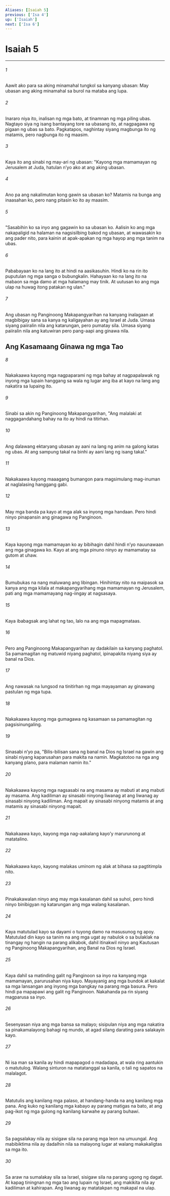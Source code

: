 ```yaml
---
Aliases: [Isaiah 5]
previous: ['Isa 4']
up: ['Isaiah']
next: ['Isa 6']
---
```

# Isaiah 5

***

###### 1
Aawit ako para sa aking minamahal tungkol sa kanyang ubasan: May ubasan ang aking minamahal sa burol na mataba ang lupa. 

###### 2
Inararo niya ito, inalisan ng mga bato, at tinamnan ng mga piling ubas. Nagtayo siya ng isang bantayang tore sa ubasang ito, at nagpagawa ng pigaan ng ubas sa bato. Pagkatapos, naghintay siyang magbunga ito ng matamis, pero nagbunga ito ng maasim. 

###### 3
Kaya ito ang sinabi ng may-ari ng ubasan: "Kayong mga mamamayan ng Jerusalem at Juda, hatulan nʼyo ako at ang aking ubasan. 

###### 4
Ano pa ang nakalimutan kong gawin sa ubasan ko? Matamis na bunga ang inaasahan ko, pero nang pitasin ko ito ay maasim. 

###### 5
"Sasabihin ko sa inyo ang gagawin ko sa ubasan ko. Aalisin ko ang mga nakapaligid na halaman na nagsisilbing bakod ng ubasan, at wawasakin ko ang pader nito, para kainin at apak-apakan ng mga hayop ang mga tanim na ubas. 

###### 6
Pababayaan ko na lang ito at hindi na aasikasuhin. Hindi ko na rin ito puputulan ng mga sanga o bubungkalin. Hahayaan ko na lang ito na mabaon sa mga damo at mga halamang may tinik. At uutusan ko ang mga ulap na huwag itong patakan ng ulan." 

###### 7
Ang ubasan ng Panginoong Makapangyarihan na kanyang inalagaan at magbibigay sana sa kanya ng kaligayahan ay ang Israel at Juda. Umasa siyang paiiralin nila ang katarungan, pero pumatay sila. Umasa siyang paiiralin nila ang katuwiran pero pang-aapi ang ginawa nila.

## Ang Kasamaang Ginawa ng mga Tao 

###### 8
Nakakaawa kayong mga nagpaparami ng mga bahay at nagpapalawak ng inyong mga lupain hanggang sa wala ng lugar ang iba at kayo na lang ang nakatira sa lupaing ito. 

###### 9
Sinabi sa akin ng Panginoong Makapangyarihan, "Ang malalaki at naggagandahang bahay na ito ay hindi na titirhan. 

###### 10
Ang dalawang ektaryang ubasan ay aani na lang ng anim na galong katas ng ubas. At ang sampung takal na binhi ay aani lang ng isang takal." 

###### 11
Nakakaawa kayong maaagang bumangon para magsimulang mag-inuman at naglalasing hanggang gabi. 

###### 12
May mga banda pa kayo at mga alak sa inyong mga handaan. Pero hindi ninyo pinapansin ang ginagawa ng Panginoon. 

###### 13
Kaya kayong mga mamamayan ko ay bibihagin dahil hindi nʼyo nauunawaan ang mga ginagawa ko. Kayo at ang mga pinuno ninyo ay mamamatay sa gutom at uhaw. 

###### 14
Bumubukas na nang maluwang ang libingan. Hinihintay nito na maipasok sa kanya ang mga kilala at makapangyarihang mga mamamayan ng Jerusalem, pati ang mga mamamayang nag-iingay at nagsasaya. 

###### 15
Kaya ibabagsak ang lahat ng tao, lalo na ang mga mapagmataas. 

###### 16
Pero ang Panginoong Makapangyarihan ay dadakilain sa kanyang paghatol. Sa pamamagitan ng matuwid niyang paghatol, ipinapakita niyang siya ay banal na Dios. 

###### 17
Ang nawasak na lungsod na tinitirhan ng mga mayayaman ay ginawang pastulan ng mga tupa. 

###### 18
Nakakaawa kayong mga gumagawa ng kasamaan sa pamamagitan ng pagsisinungaling. 

###### 19
Sinasabi nʼyo pa, "Bilis-bilisan sana ng banal na Dios ng Israel na gawin ang sinabi niyang kaparusahan para makita na namin. Magkatotoo na nga ang kanyang plano, para malaman namin ito." 

###### 20
Nakakaawa kayong mga nagsasabi na ang masama ay mabuti at ang mabuti ay masama. Ang kadiliman ay sinasabi ninyong liwanag at ang liwanag ay sinasabi ninyong kadiliman. Ang mapait ay sinasabi ninyong matamis at ang matamis ay sinasabi ninyong mapait. 

###### 21
Nakakaawa kayo, kayong mga nag-aakalang kayoʼy marurunong at matatalino. 

###### 22
Nakakaawa kayo, kayong malakas uminom ng alak at bihasa sa pagtitimpla nito. 

###### 23
Pinakakawalan ninyo ang may mga kasalanan dahil sa suhol, pero hindi ninyo binibigyan ng katarungan ang mga walang kasalanan. 

###### 24
Kaya matutulad kayo sa dayami o tuyong damo na masusunog ng apoy. Matutulad din kayo sa tanim na ang mga ugat ay nabulok o sa bulaklak na tinangay ng hangin na parang alikabok, dahil itinakwil ninyo ang Kautusan ng Panginoong Makapangyarihan, ang Banal na Dios ng Israel. 

###### 25
Kaya dahil sa matinding galit ng Panginoon sa inyo na kanyang mga mamamayan, parurusahan niya kayo. Mayayanig ang mga bundok at kakalat sa mga lansangan ang inyong mga bangkay na parang mga basura. Pero hindi pa mapapawi ang galit ng Panginoon. Nakahanda pa rin siyang magparusa sa inyo. 

###### 26
Sesenyasan niya ang mga bansa sa malayo; sisipulan niya ang mga nakatira sa pinakamalayong bahagi ng mundo, at agad silang darating para salakayin kayo. 

###### 27
Ni isa man sa kanila ay hindi mapapagod o madadapa, at wala ring aantukin o matutulog. Walang sinturon na matatanggal sa kanila, o tali ng sapatos na malalagot. 

###### 28
Matutulis ang kanilang mga palaso, at handang-handa na ang kanilang mga pana. Ang kuko ng kanilang mga kabayo ay parang matigas na bato, at ang pag-ikot ng mga gulong ng kanilang karwahe ay parang buhawi. 

###### 29
Sa pagsalakay nila ay sisigaw sila na parang mga leon na umuungal. Ang mabibiktima nila ay dadalhin nila sa malayong lugar at walang makakaligtas sa mga ito. 

###### 30
Sa araw na sumalakay sila sa Israel, sisigaw sila na parang ugong ng dagat. At kapag tiningnan ng mga tao ang lupain ng Israel, ang makikita nila ay kadiliman at kahirapan. Ang liwanag ay matatakpan ng makapal na ulap.
